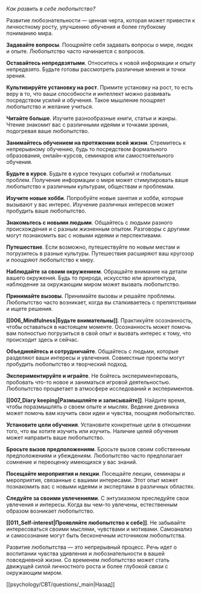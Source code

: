 *Как развить в себе любопытство?*

Развитие любознательности — ценная черта, которая может привести к личностному росту, улучшению обучения и более глубокому пониманию мира.

**Задавайте вопросы**. Поощряйте себя задавать вопросы о мире, людях и опыте. Любопытство часто начинается с вопросов.

**Оставайтесь непредвзятыми**. Относитесь к новой информации и опыту непредвзято. Будьте готовы рассмотреть различные мнения и точки зрения.

**Культивируйте установку на рост**. Примите установку на рост, то есть веру в то, что ваши способности и интеллект можно развивать посредством усилий и обучения. Такое мышление поощряет любопытство и желание учиться.

**Читайте больше**. Изучите разнообразные книги, статьи и жанры. Чтение знакомит вас с различными идеями и точками зрения, подогревая ваше любопытство.

**Занимайтесь обучением на протяжении всей жизни**. Стремитесь к непрерывному обучению, будь то посредством формального образования, онлайн-курсов, семинаров или самостоятельного обучения.

**Будьте в курсе**. Будьте в курсе текущих событий и глобальных проблем. Получение информации о мире может стимулировать ваше любопытство к различным культурам, обществам и проблемам.

**Изучите новые хобби**. Попробуйте новые занятия и хобби, которые вызывают у вас интерес. Изучение различных интересов может пробудить ваше любопытство.

**Знакомьтесь с новыми людьми**. Общайтесь с людьми разного происхождения и с разным жизненным опытом. Разговоры с другими могут познакомить вас с новыми идеями и перспективами.

**Путешествие**. Если возможно, путешествуйте по новым местам и погрузитесь в разные культуры. Путешествия расширяют ваш кругозор и поощряют любопытство к миру.

**Наблюдайте за своим окружением**. Обращайте внимание на детали вашего окружения. Будь то природа, искусство или архитектура, наблюдение за окружающим миром может вызвать любопытство.

**Принимайте вызовы**. Принимайте вызовы и решайте проблемы. Любопытство часто возникает, когда вы сталкиваетесь с препятствиями и ищете решения.

**[[006_Mindfulness|Будьте внимательны]]**. Практикуйте осознанность, чтобы оставаться в настоящем моменте. Осознанность может помочь вам полностью погрузиться в свой опыт и вызвать интерес к тому, что происходит здесь и сейчас.

**Объединяйтесь и сотрудничайте**. Общайтесь с людьми, которые разделяют ваши интересы и увлечения. Совместные проекты могут пробудить любопытство и творческий подход.

**Экспериментируйте и играйте**. Не бойтесь экспериментировать, пробовать что-то новое и заниматься игровой деятельностью. Любопытство процветает в атмосфере исследований и экспериментов.

**[[007_Diary keeping|Размышляйте и записывайте]]**. Найдите время, чтобы поразмышлять о своем опыте и мыслях. Ведение дневника может помочь вам изучить свои идеи и чувства, поощряя любопытство.

**Установите цели обучения**. Установите конкретные цели в отношении того, что вы хотите изучить или изучить. Наличие целей обучения может направить ваше любопытство.

**Бросьте вызов предположениям**. Бросьте вызов своим собственным предположениям и убеждениям. Любопытство часто предполагает сомнение и переоценку имеющихся у вас знаний.

**Посещайте мероприятия и лекции**. Посещайте лекции, семинары и мероприятия, связанные с вашими интересами. Этот опыт может познакомить вас с новыми идеями и экспертами в различных областях.

**Следуйте за своими увлечениями**. С энтузиазмом преследуйте свои увлечения и интересы. Когда вы чем-то увлечены, естественным образом возникает любопытство.

**[[011_Self-interest|Проявляйте любопытство к себе]]**. Не забывайте интересоваться своими мыслями, чувствами и мотивами. Самоанализ и самосознание могут быть бесконечным источником любопытства.

Развитие любопытства — это непрерывный процесс. Речь идет о воспитании чувства удивления и любознательности в вашей повседневной жизни. Со временем любопытство может стать движущей силой личностного роста и более глубокой связи с окружающим миром.

[[psychology/CBT/questions/_main|Назад]]
